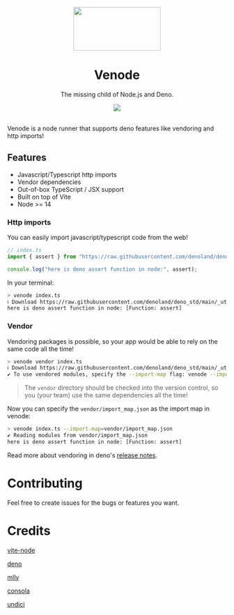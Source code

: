 
<p align="center">
<img src="https://user-images.githubusercontent.com/37929992/160231026-e3e79440-fc20-4f5d-a3b2-21ccc2674148.png" width="200px" height="100px">
</p>
  
<h1 align="center">
Venode
</h1>
<p align="center">
The missing child of Node.js and Deno.
<p>
<p align="center">
  <a href="https://www.npmjs.com/package/venode"><img src="https://img.shields.io/npm/v/venode?color=a1b858&label="></a>
<p>
<br>
Venode is a node runner that supports deno features like vendoring and http imports!

## Features

- Javascript/Typescript http imports
- Vendor dependencies
- Out-of-box TypeScript / JSX support
- Built on top of Vite
- Node >= 14

### Http imports
You can easily import javascript/typescript code from the web!
```ts
// index.ts
import { assert } from "https://raw.githubusercontent.com/denoland/deno_std/main/_util/assert.ts";

console.log("here is deno assert function in node:", assert);
```
In your terminal:
```bash
> venode index.ts
ℹ Download https://raw.githubusercontent.com/denoland/deno_std/main/_util/assert.ts
here is deno assert function in node: [Function: assert]
```
### Vendor
Vendoring packages is possible, so your app would be able to rely on the same code all the time! 
```bash
> venode vendor index.ts
ℹ Download https://raw.githubusercontent.com/denoland/deno_std/main/_util/assert.ts
✔ To use vendored modules, specify the --import-map flag: venode --import-map=vendor/import_map.json
```
> The `vendor` directory should be checked into the version control, so you (your team) use the same dependencies all the time!
 
Now you can specify the `vendor/import_map.json` as the import map in venode:
```bash
> venode index.ts --import-map=vendor/import_map.json
✔ Reading modules from vendor/import_map.json
here is deno assert function in node: [Function: assert]
```
Read more about vendoring in deno's [release notes](https://deno.com/blog/v1.19#deno-vendor). 

# Contributing
Feel free to create issues for the bugs or features you want. 

# Credits
[vite-node](https://github.com/vitest-dev/vitest/tree/main/packages/vite-node)
  
[deno](https://deno.land/)
  
[mlly](https://github.com/unjs/mlly/)
  
[consola](https://github.com/unjs/consola)
  
[undici](https://undici.nodejs.org/)
